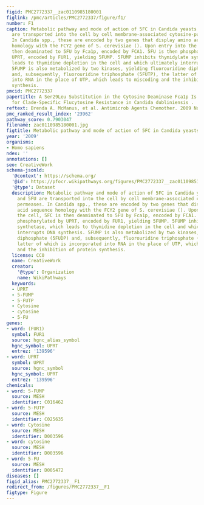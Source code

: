 ```yaml
---
figid: PMC2772337__zac0110985180001
figlink: /pmc/articles/PMC2772337/figure/f1/
number: F1
caption: Metabolic pathway and mode of action of 5FC in Candida yeasts. 5FC and 5FU
  are transported into the cell by cell membrane-associated cytosine-purine permeases.
  In Candida spp., these are encoded by two genes that display amino acid sequence
  homology with the FCY2 gene of S. cerevisiae (). Upon entry into the cell, 5FC is
  then deaminated to 5FU by Fca1p, encoded by FCA1. 5FU is then phosphorylated by
  UPRT, encoded by FUR1, yielding 5FUMP. 5FUMP inhibits thymidylate synthetase, which
  leads to thymidine depletion in the cell and which ultimately interrupts DNA synthesis.
  5FUMP is also metabolized by two kinases, yielding fluorouridine diphosphate (5FUDP)
  and, subsequently, fluorouridine triphosphate (5FUTP), the latter of which is incorporated
  into RNA in the place of UTP, which leads to miscoding and the inhibition of protein
  synthesis.
pmcid: PMC2772337
papertitle: A Ser29Leu Substitution in the Cytosine Deaminase Fca1p Is Responsible
  for Clade-Specific Flucytosine Resistance in Candida dubliniensis .
reftext: Brenda A. McManus, et al. Antimicrob Agents Chemother. 2009 Nov;53(11):4678-4685.
pmc_ranked_result_index: '23962'
pathway_score: 0.7903047
filename: zac0110985180001.jpg
figtitle: Metabolic pathway and mode of action of 5FC in Candida yeasts
year: '2009'
organisms:
- Homo sapiens
ndex: ''
annotations: []
seo: CreativeWork
schema-jsonld:
  '@context': https://schema.org/
  '@id': https://pfocr.wikipathways.org/figures/PMC2772337__zac0110985180001.html
  '@type': Dataset
  description: Metabolic pathway and mode of action of 5FC in Candida yeasts. 5FC
    and 5FU are transported into the cell by cell membrane-associated cytosine-purine
    permeases. In Candida spp., these are encoded by two genes that display amino
    acid sequence homology with the FCY2 gene of S. cerevisiae (). Upon entry into
    the cell, 5FC is then deaminated to 5FU by Fca1p, encoded by FCA1. 5FU is then
    phosphorylated by UPRT, encoded by FUR1, yielding 5FUMP. 5FUMP inhibits thymidylate
    synthetase, which leads to thymidine depletion in the cell and which ultimately
    interrupts DNA synthesis. 5FUMP is also metabolized by two kinases, yielding fluorouridine
    diphosphate (5FUDP) and, subsequently, fluorouridine triphosphate (5FUTP), the
    latter of which is incorporated into RNA in the place of UTP, which leads to miscoding
    and the inhibition of protein synthesis.
  license: CC0
  name: CreativeWork
  creator:
    '@type': Organization
    name: WikiPathways
  keywords:
  - UPRT
  - 5-FUMP
  - 5-FUTP
  - Cytosine
  - cytosine
  - 5-FU
genes:
- word: (FUR1)
  symbol: FUR1
  source: hgnc_alias_symbol
  hgnc_symbol: UPRT
  entrez: '139596'
- word: UPRT
  symbol: UPRT
  source: hgnc_symbol
  hgnc_symbol: UPRT
  entrez: '139596'
chemicals:
- word: 5-FUMP
  source: MESH
  identifier: C016462
- word: 5-FUTP
  source: MESH
  identifier: C025635
- word: Cytosine
  source: MESH
  identifier: D003596
- word: cytosine
  source: MESH
  identifier: D003596
- word: 5-FU
  source: MESH
  identifier: D005472
diseases: []
figid_alias: PMC2772337__F1
redirect_from: /figures/PMC2772337__F1
figtype: Figure
---
```

